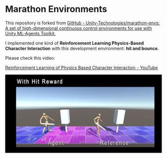 # Marathon Environments

This repository is forked from [GitHub - Unity-Technologies/marathon-envs: A set of high-dimensional continuous control environments for use with Unity ML-Agents Toolkit.](https://github.com/Unity-Technologies/marathon-envs)

I implemented one kind of **Reinforcement Learning Physics-Based Character Interaction** with this development environment: **hit and bounce.**

Please check this video:

[Reinforcement Learning of Physics Based Character Interaction - YouTube](https://www.youtube.com/watch?v=4xiNyxKHw5o)

![微信截图_20230403155113.png](README/299f78b75dc601a830d5a7704c0eacb8d89aeea7.png)


